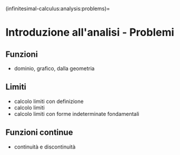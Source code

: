 (infinitesimal-calculus:analysis:problems)=
# Introduzione all'analisi - Problemi

## Funzioni
- dominio, grafico, dalla geometria

## Limiti
- calcolo limiti con definizione
- calcolo limiti
- calcolo limiti con forme indeterminate fondamentali

## Funzioni continue
- continuità e discontinuità

